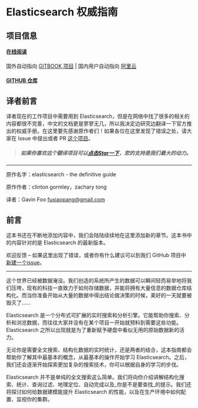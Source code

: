 # Elasticsearch 权威指南

## 项目信息

#### [在线阅读](http://learnes.net)
国外自动指向 [GITBOOK 项目](http://fuxiaopang.gitbooks.io/LearnElasticSearch) | 国内用户自动指向 [阿里云](http://learnes.net)

#### [GITHUB 仓库](https://github.com/GavinFoo/elasticsearch-definitive-guide)


## 译者前言
译者现在的工作项目中需要用到 Elasticsearch，但是在网络中找了很多的相关的内容都很不完善，中文的文档更是寥寥无几，所以我决定边研究边翻译一下官方推出的权威手册。在这里要先感谢原作者们！如果各位在这里发现了错误之处，请大家在 Issue 中提出或者 PR [这个项目](https://github.com/GavinFoo/elasticsearch-definitive-guide/)。

> ##### 如果你喜欢这个翻译项目可以[点击Star一下](https://github.com/GavinFoo/elasticsearch-definitive-guide/)，您的支持是我们最大的动力。

****
原作名字：elasticsearch - the definitive guide

原作作者：clinton gormley，zachary tong

译者：Gavin Foo <fuxiaopang@gmail.com>


## 前言

这本书还在不断地添加内容中，我们会陆陆续续地在这里添加新的章节。这本书中的内容针对的是 Elasticsearch 的最新版本。

欢迎反馈 – 如果这里出现了错误，或者你有什么建议可以到我们 GitHub 项目中 [新建一个issue](https://github.com/GavinFoo/elasticsearch-definitive-guide/issues)。
****

这个世界已经被数据淹没。我们创造的系统所产生的数据可以瞬间轻而易举地将我们压垮，现有的科技一直致力于如何存储数据，并能将拥有大量信息的数据仓库结构化。而当你准备开始从大量的数据中得出结论做决策的时候，美好的一天就要被毁灭了……

Elasticsearch 是一个分布式可扩展的实时搜索和分析引擎。它能帮助你搜索、分析和浏览数据，而往往大家并没有在某个项目一开始就预料到需要这些功能。Elasticsearch 之所以出现就是为了重新赋予硬盘中看似无用的原始数据新的活力。

无论你是需要全文搜索、结构化数据的实时统计，还是两者的结合，这本指南都会帮助你了解其中最基本的概念，从最基本的操作开始学习 Elasticsearch。之后，我们还会逐渐开始探索更加复杂的搜索技术，你可以根据自身的学习的步伐。

Elasticsearch 并不是单纯的全文搜索这么简单。我们将向你介绍讲解结构化搜索、统计、查询过滤、地理定位、自动完成以及_你是不是要查找_的提示。我们还将探讨如何给数据建模能提升 Elasticsearch 的性能，以及在生产环境中如何配置、监视你的集群。
 
